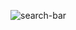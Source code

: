 ![search-bar](https://github.com/Zhully18/Animated-search-bar/assets/147246540/ff069cf9-8a12-4b9d-8d0a-370c04a39eff)
